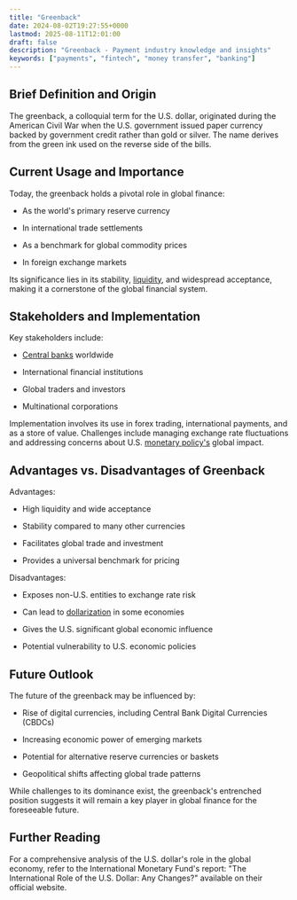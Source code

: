 ```yaml
---
title: "Greenback"
date: 2024-08-02T19:27:55+0000
lastmod: 2025-08-11T12:01:00
draft: false
description: "Greenback - Payment industry knowledge and insights"
keywords: ["payments", "fintech", "money transfer", "banking"]
---
```


## Brief Definition and Origin

The greenback, a colloquial term for the U.S. dollar, originated during the American Civil War when the U.S. government issued paper currency backed by government credit rather than gold or silver. The name derives from the green ink used on the reverse side of the bills.

## Current Usage and Importance

Today, the greenback holds a pivotal role in global finance:

- As the world's primary reserve currency

- In international trade settlements

- As a benchmark for global commodity prices

- In foreign exchange markets

Its significance lies in its stability, [liquidity](https://faisalkhanllc.xyz/resources/payments-wiki/l/liquidity/), and widespread acceptance, making it a cornerstone of the global financial system.

## Stakeholders and Implementation

Key stakeholders include:

- [Central banks](https://faisalkhan.com/learn/payments-wiki/central-banks/) worldwide

- International financial institutions

- Global traders and investors

- Multinational corporations

Implementation involves its use in forex trading, international payments, and as a store of value. Challenges include managing exchange rate fluctuations and addressing concerns about U.S. [monetary policy's](https://faisalkhanllc.xyz/resources/payments-wiki/m/monetary-policy/) global impact.

## Advantages vs. Disadvantages of Greenback

Advantages:

- High liquidity and wide acceptance

- Stability compared to many other currencies

- Facilitates global trade and investment

- Provides a universal benchmark for pricing

Disadvantages:

- Exposes non-U.S. entities to exchange rate risk

- Can lead to [dollarization](https://faisalkhan.com/learn/payments-wiki/dollarization/) in some economies

- Gives the U.S. significant global economic influence

- Potential vulnerability to U.S. economic policies

## Future Outlook

The future of the greenback may be influenced by:

- Rise of digital currencies, including Central Bank Digital Currencies (CBDCs)

- Increasing economic power of emerging markets

- Potential for alternative reserve currencies or baskets

- Geopolitical shifts affecting global trade patterns

While challenges to its dominance exist, the greenback's entrenched position suggests it will remain a key player in global finance for the foreseeable future.

## Further Reading

For a comprehensive analysis of the U.S. dollar's role in the global economy, refer to the International Monetary Fund's report: "The International Role of the U.S. Dollar: Any Changes?" available on their official website.